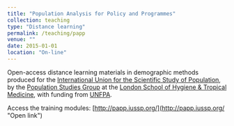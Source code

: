 ```yaml
---
title: "Population Analysis for Policy and Programmes"
collection: teaching
type: "Distance learning"
permalink: /teaching/papp
venue: ""
date: 2015-01-01
location: "On-line"
---
```


Open-access distance learning materials in demographic methods produced for the [International Union for the Scientific Study of Population](https:www.iussp.org), by the [Population Studies Group](https://www.lshtm.ac.uk/research/centres-projects-groups/psg) at the [London School of Hygiene & Tropical Medicine](https://www.lshtm.ac.uk), with funding from [UNFPA](https://www.unfpa.org).

Access the training modules: [http://papp.iussp.org/](http://papp.iussp.org/ "Open link")
